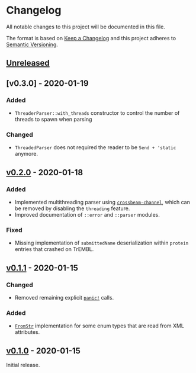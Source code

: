 # Changelog
All notable changes to this project will be documented in this file.

The format is based on [Keep a Changelog](http://keepachangelog.com/en/1.0.0/)
and this project adheres to [Semantic Versioning](http://semver.org/spec/v2.0.0.html).


## [Unreleased]

[Unreleased]: https://github.com/althonos/uniprot.rs/compare/v0.3.0...HEAD


## [v0.3.0] - 2020-01-19

### Added
- `ThreaderParser::with_threads` constructor to control the number of threads
  to spawn when parsing
### Changed
- `ThreadedParser` does not required the reader to be `Send + 'static` anymore.

[v0.2.0]: https://github.com/althonos/uniprot.rs/compare/v0.2.0...v0.3.0
[`ThreadedParser::with_threads`]: https://docs.rs/uniprot/latest/uniprot/parser/struct.ThreadedParser.html#methods


## [v0.2.0] - 2020-01-18

### Added
- Implemented multithreading parser using [`crossbeam-channel`], which
  can be removed by disabling the `threading` feature.
- Improved documentation of `::error` and `::parser` modules.
### Fixed
- Missing implementation of `submittedName` deserialization within
  `protein` entries that crashed on TrEMBL.

[v0.2.0]: https://github.com/althonos/uniprot.rs/compare/v0.1.1...v0.2.0
[`crossbeam-channel`]: https://docs.rs/crossbeam-channel


## [v0.1.1] - 2020-01-15

### Changed
- Removed remaining explicit [`panic!`] calls.
### Added
- [`FromStr`] implementation for some enum types that are read from XML
  attributes.

[v0.1.1]: https://github.com/althonos/uniprot.rs/compare/v0.1.0...v0.1.1
[`panic!`]: https://doc.rust-lang.org/std/macro.panic.html
[`FromStr`]: https://doc.rust-lang.org/std/str/trait.FromStr.html


## [v0.1.0] - 2020-01-15

Initial release.

[v0.1.0]: https://github.com/althonos/uniprot.rs/compare/52e6940...v0.1.0
